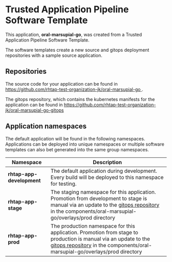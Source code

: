 # Trusted Application Pipeline Software Template

This application, **oral-marsupial-go**, was created from a Trusted Application Pipeline Software Template.

The software templates create a new source and gitops deployment repositories with a sample source application. 

## Repositories

The source code for your application can be found in [https://github.com/rhtap-test-organization-jk/oral-marsupial-go ](https://github.com/rhtap-test-organization-jk/oral-marsupial-go ).
 
The gitops repository, which contains the kubernetes manifests for the application can be found in 
[https://github.com/rhtap-test-organization-jk/oral-marsupial-go-gitops ](https://github.com/rhtap-test-organization-jk/oral-marsupial-go-gitops ) 

## Application namespaces 

The default application will be found in the following namespaces. Applications can be deployed into unique namespaces or multiple software templates can also bet generated into the same group namespaces.  

|  Namespace   |  Description   |  
| -------- | -------- |   
| **rhtap-app-development** | The default application during development. Every build will be deployed to this namespace for testing. | 
| **rhtap-app-stage** | The staging namespace for this application. Promotion from development to stage is manual via an update to the [gitops repository](https://github.com/rhtap-test-organization-jk/oral-marsupial-go-gitops ) in the components/oral-marsupial-go/overlays/prod directory |  
| **rhtap-app-prod** | The production namespace for this application. Promotion from stage to production is manual via an update to the [gitops repository](https://github.com/rhtap-test-organization-jk/oral-marsupial-go-gitops ) in the components/oral-marsupial-go/overlays/prod directory | 